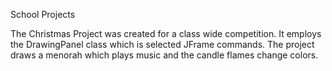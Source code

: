 School Projects

The Christmas Project was created for a class wide competition.
It employs the DrawingPanel class which is selected JFrame commands. 
The project draws a menorah which plays music and the candle flames change colors.